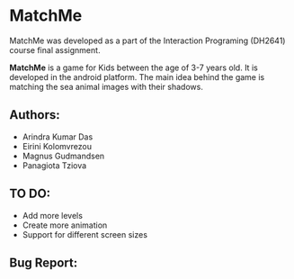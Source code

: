 MatchMe
=================================================

MatchMe was developed as a part of the Interaction Programing (DH2641) course final assignment.

**MatchMe** is a game for Kids between the age of 3-7 years old. It is developed in the android platform. The main idea behind the game is matching the sea animal images with their shadows.

Authors:
--------------
- Arindra Kumar Das
- Eirini Kolomvrezou
- Magnus Gudmandsen
- Panagiota Tziova


TO DO:
--------------
- Add more levels
- Create more animation
- Support for different screen sizes

Bug Report:
--------------
